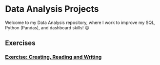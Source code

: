 # Data Analysis Projects

Welcome to my Data Analysis repository, where I work to improve my SQL, Python (Pandas), and dashboard skills! 😊

## Exercises

### [Exercise: Creating, Reading and Writing](link)
